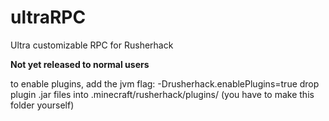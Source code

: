 # ultraRPC
Ultra customizable RPC for Rusherhack

**Not yet released to normal users**

to enable plugins, add the jvm flag: -Drusherhack.enablePlugins=true
drop plugin .jar files into .minecraft/rusherhack/plugins/ (you have to make this folder yourself)
